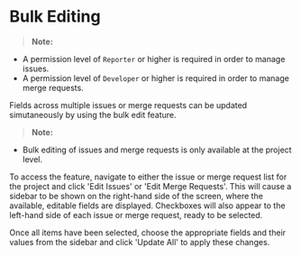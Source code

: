 # Bulk Editing

>**Note:**
- A permission level of `Reporter` or higher is required in order to manage
issues.
- A permission level of `Developer` or higher is required in order to manage
merge requests.

Fields across multiple issues or merge requests can be updated simutaneously by using the bulk edit feature.

>**Note:**
- Bulk editing of issues and merge requests is only available at the project level.

To access the feature, navigate to either the issue or merge request list for the project and click 'Edit Issues' or 'Edit Merge Requests'. This will cause a sidebar to be shown on the right-hand side of the screen, where the available, editable fields are displayed. Checkboxes will also appear to the left-hand side of each issue or merge request, ready to be selected.

Once all items have been selected, choose the appropriate fields and their values from the sidebar and click 'Update All' to apply these changes.

